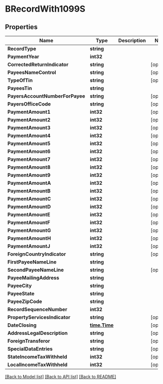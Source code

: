 # BRecordWith1099S

## Properties

Name | Type | Description | Notes
------------ | ------------- | ------------- | -------------
**RecordType** | **string** |  | 
**PaymentYear** | **int32** |  | 
**CorrectedReturnIndicator** | **string** |  | [optional] 
**PayeesNameControl** | **string** |  | [optional] 
**TypeOfTin** | **string** |  | [optional] 
**PayeesTin** | **string** |  | 
**PayersAccountNumberForPayee** | **string** |  | [optional] 
**PayersOfficeCode** | **string** |  | [optional] 
**PaymentAmount1** | **int32** |  | [optional] 
**PaymentAmount2** | **int32** |  | [optional] 
**PaymentAmount3** | **int32** |  | [optional] 
**PaymentAmount4** | **int32** |  | [optional] 
**PaymentAmount5** | **int32** |  | [optional] 
**PaymentAmount6** | **int32** |  | [optional] 
**PaymentAmount7** | **int32** |  | [optional] 
**PaymentAmount8** | **int32** |  | [optional] 
**PaymentAmount9** | **int32** |  | [optional] 
**PaymentAmountA** | **int32** |  | [optional] 
**PaymentAmountB** | **int32** |  | [optional] 
**PaymentAmountC** | **int32** |  | [optional] 
**PaymentAmountD** | **int32** |  | [optional] 
**PaymentAmountE** | **int32** |  | [optional] 
**PaymentAmountF** | **int32** |  | [optional] 
**PaymentAmountG** | **int32** |  | [optional] 
**PaymentAmountH** | **int32** |  | [optional] 
**PaymentAmountJ** | **int32** |  | [optional] 
**ForeignCountryIndicator** | **string** |  | [optional] 
**FirstPayeeNameLine** | **string** |  | 
**SecondPayeeNameLine** | **string** |  | [optional] 
**PayeeMailingAddress** | **string** |  | 
**PayeeCity** | **string** |  | 
**PayeeState** | **string** |  | 
**PayeeZipCode** | **string** |  | 
**RecordSequenceNumber** | **int32** |  | 
**PropertyServicesIndicator** | **string** |  | [optional] 
**DateClosing** | [**time.Time**](time.Time.md) |  | [optional] 
**AddressLegalDescription** | **string** |  | [optional] 
**ForeignTransferor** | **string** |  | [optional] 
**SpecialDataEntries** | **string** |  | [optional] 
**StateIncomeTaxWithheld** | **int32** |  | [optional] 
**LocalIncomeTaxWithheld** | **int32** |  | [optional] 

[[Back to Model list]](../README.md#documentation-for-models) [[Back to API list]](../README.md#documentation-for-api-endpoints) [[Back to README]](../README.md)


